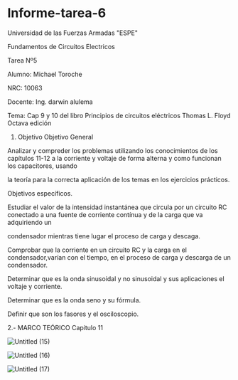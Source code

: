 # Informe-tarea-6

Universidad de las Fuerzas Armadas "ESPE"

Fundamentos de Circuitos Electricos

Tarea Nº5

Alumno: Michael Toroche

NRC: 10063

Docente: Ing. darwin alulema

Tema: Cap 9 y 10 del libro Principios de circuitos eléctricos Thomas L. Floyd Octava edición


1. Objetivo
Objetivo General

Analizar y compreder los problemas utilizando los conocimientos de los capítulos 11-12 a la corriente y voltaje de forma alterna y como funcionan los capacitores, usando

la teoría para la correcta aplicación de los temas en los ejercicios prácticos.

Objetivos específicos.

Estudiar el valor de la intensidad instantánea que circula por un circuito RC conectado a una fuente de corriente contínua y de la carga que va adquiriendo un

condensador mientras tiene lugar el proceso de carga y descaga.

Comprobar que la corriente en un circuito RC y la carga en el condensador,varían con el tiempo, en el proceso de carga y descarga de un condensador.

Determinar que es la onda sinusoidal y no sinusoidal y sus aplicaciones el voltaje y corriente.

Determinar que es la onda seno y su fórmula.

Definir que son los fasores y el osciloscopio.

2.- MARCO TEÓRICO
Capitulo 11

![Untitled (15)](https://user-images.githubusercontent.com/116761073/211370575-7b8c0635-ccd6-48cb-949f-3152aec41add.jpg)

![Untitled (16)](https://user-images.githubusercontent.com/116761073/211370669-e9a4e93b-46b8-46f7-9fa1-dca178e07e6d.jpg)

![Untitled (17)](https://user-images.githubusercontent.com/116761073/211370751-896d4385-807e-4ce7-a6dc-036bfa9376b2.jpg)
